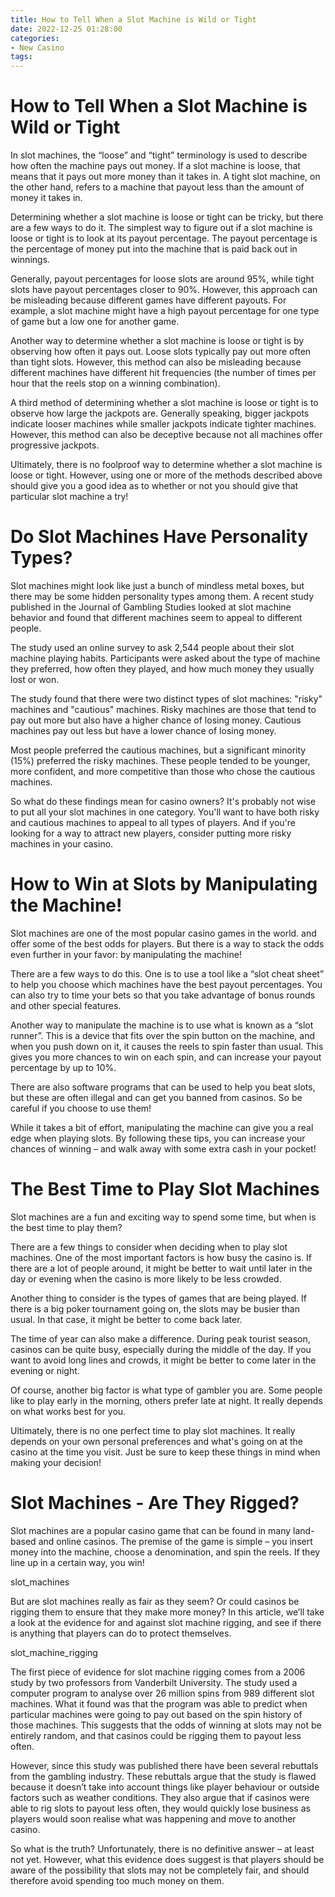 ```yaml
---
title: How to Tell When a Slot Machine is Wild or Tight
date: 2022-12-25 01:28:00
categories:
- New Casino
tags:
---
```



#  How to Tell When a Slot Machine is Wild or Tight

In slot machines, the “loose” and “tight” terminology is used to describe how often the machine pays out money. If a slot machine is loose, that means that it pays out more money than it takes in. A tight slot machine, on the other hand, refers to a machine that payout less than the amount of money it takes in.

Determining whether a slot machine is loose or tight can be tricky, but there are a few ways to do it. The simplest way to figure out if a slot machine is loose or tight is to look at its payout percentage. The payout percentage is the percentage of money put into the machine that is paid back out in winnings.

Generally, payout percentages for loose slots are around 95%, while tight slots have payout percentages closer to 90%. However, this approach can be misleading because different games have different payouts. For example, a slot machine might have a high payout percentage for one type of game but a low one for another game.

Another way to determine whether a slot machine is loose or tight is by observing how often it pays out. Loose slots typically pay out more often than tight slots. However, this method can also be misleading because different machines have different hit frequencies (the number of times per hour that the reels stop on a winning combination).

A third method of determining whether a slot machine is loose or tight is to observe how large the jackpots are. Generally speaking, bigger jackpots indicate looser machines while smaller jackpots indicate tighter machines. However, this method can also be deceptive because not all machines offer progressive jackpots.

Ultimately, there is no foolproof way to determine whether a slot machine is loose or tight. However, using one or more of the methods described above should give you a good idea as to whether or not you should give that particular slot machine a try!

#  Do Slot Machines Have Personality Types?

Slot machines might look like just a bunch of mindless metal boxes, but there may be some hidden personality types among them. A recent study published in the Journal of Gambling Studies looked at slot machine behavior and found that different machines seem to appeal to different people.

The study used an online survey to ask 2,544 people about their slot machine playing habits. Participants were asked about the type of machine they preferred, how often they played, and how much money they usually lost or won.

The study found that there were two distinct types of slot machines: "risky" machines and "cautious" machines. Risky machines are those that tend to pay out more but also have a higher chance of losing money. Cautious machines pay out less but have a lower chance of losing money.

Most people preferred the cautious machines, but a significant minority (15%) preferred the risky machines. These people tended to be younger, more confident, and more competitive than those who chose the cautious machines.

So what do these findings mean for casino owners? It's probably not wise to put all your slot machines in one category. You'll want to have both risky and cautious machines to appeal to all types of players. And if you're looking for a way to attract new players, consider putting more risky machines in your casino.

#  How to Win at Slots by Manipulating the Machine!

Slot machines are one of the most popular casino games in the world. and offer some of the best odds for players. But there is a way to stack the odds even further in your favor: by manipulating the machine!

There are a few ways to do this. One is to use a tool like a “slot cheat sheet” to help you choose which machines have the best payout percentages. You can also try to time your bets so that you take advantage of bonus rounds and other special features.

Another way to manipulate the machine is to use what is known as a “slot runner”. This is a device that fits over the spin button on the machine, and when you push down on it, it causes the reels to spin faster than usual. This gives you more chances to win on each spin, and can increase your payout percentage by up to 10%.

There are also software programs that can be used to help you beat slots, but these are often illegal and can get you banned from casinos. So be careful if you choose to use them!

While it takes a bit of effort, manipulating the machine can give you a real edge when playing slots. By following these tips, you can increase your chances of winning – and walk away with some extra cash in your pocket!

#  The Best Time to Play Slot Machines

Slot machines are a fun and exciting way to spend some time, but when is the best time to play them?

There are a few things to consider when deciding when to play slot machines. One of the most important factors is how busy the casino is. If there are a lot of people around, it might be better to wait until later in the day or evening when the casino is more likely to be less crowded.

Another thing to consider is the types of games that are being played. If there is a big poker tournament going on, the slots may be busier than usual. In that case, it might be better to come back later.

The time of year can also make a difference. During peak tourist season, casinos can be quite busy, especially during the middle of the day. If you want to avoid long lines and crowds, it might be better to come later in the evening or night.

Of course, another big factor is what type of gambler you are. Some people like to play early in the morning, others prefer late at night. It really depends on what works best for you.

Ultimately, there is no one perfect time to play slot machines. It really depends on your own personal preferences and what's going on at the casino at the time you visit. Just be sure to keep these things in mind when making your decision!

#  Slot Machines - Are They Rigged?

Slot machines are a popular casino game that can be found in many land-based and online casinos. The premise of the game is simple – you insert money into the machine, choose a denomination, and spin the reels. If they line up in a certain way, you win!

slot_machines

But are slot machines really as fair as they seem? Or could casinos be rigging them to ensure that they make more money? In this article, we’ll take a look at the evidence for and against slot machine rigging, and see if there is anything that players can do to protect themselves.

slot_machine_rigging

The first piece of evidence for slot machine rigging comes from a 2006 study by two professors from Vanderbilt University. The study used a computer program to analyse over 26 million spins from 989 different slot machines. What it found was that the program was able to predict when particular machines were going to pay out based on the spin history of those machines. This suggests that the odds of winning at slots may not be entirely random, and that casinos could be rigging them to payout less often. 

However, since this study was published there have been several rebuttals from the gambling industry. These rebuttals argue that the study is flawed because it doesn’t take into account things like player behaviour or outside factors such as weather conditions. They also argue that if casinos were able to rig slots to payout less often, they would quickly lose business as players would soon realise what was happening and move to another casino. 

So what is the truth? Unfortunately, there is no definitive answer – at least not yet. However, what this evidence does suggest is that players should be aware of the possibility that slots may not be completely fair, and should therefore avoid spending too much money on them.